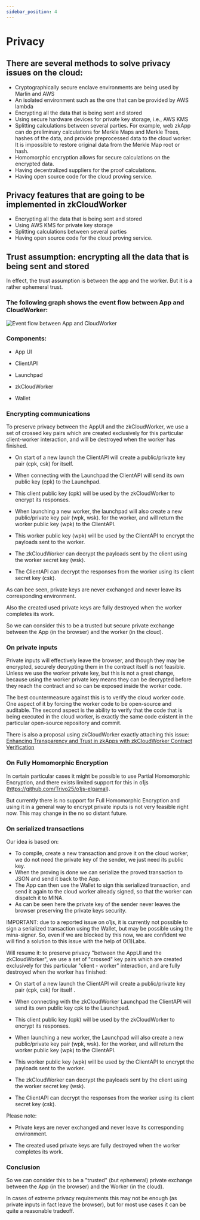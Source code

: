 ```yaml
---
sidebar_position: 4
---
```


# Privacy

## There are several methods to solve privacy issues on the cloud:

- Cryptographically secure enclave environments are being used by Marlin and AWS
- An isolated environment such as the one that can be provided by AWS lambda
- Encrypting all the data that is being sent and stored
- Using secure hardware devices for private key storage, i.e., AWS KMS
- Splitting calculations between several parties. For example, web zkApp can do preliminary calculations for Merkle Maps and Merkle Trees, hashes of the data, and provide preprocessed data to the cloud worker. It is impossible to restore original data from the Merkle Map root or hash.
- Homomorphic encryption allows for secure calculations on the encrypted data.
- Having decentralized suppliers for the proof calculations.
- Having open source code for the cloud proving service.

## Privacy features that are going to be implemented in zkCloudWorker

- Encrypting all the data that is being sent and stored
- Using AWS KMS for private key storage
- Splitting calculations between several parties
- Having open source code for the cloud proving service.

## Trust assumption: encrypting all the data that is being sent and stored

In effect, the trust assumption is between the app and the worker. But it is a rather ephemeral trust.

### The following graph shows the event flow between App and CloudWorker:

![Event flow between App and CloudWorker](/img/app-worker-events-flow.png)

### Components:

- App UI

- ClientAPI

- Launchpad

- zkCloudWorker

- Wallet

### Encrypting communications

To preserve privacy between the AppUI and the zkCloudWorker, we use a set of crossed key pairs which are created exclusively for this particular client-worker interaction, and will be destroyed when the worker has finished.

- On start of a new launch the ClientAPI will create a public/private key pair (cpk, csk) for itself.

- When connecting with the Launchpad the ClientAPI will send its own public key (cpk) to the Launchpad.
- This client public key (cpk) will be used by the zkCloudWorker to encrypt its responses.
- When launching a new worker, the launchpad will also create a new public/private key pair (wpk, wsk). for the worker, and will return the worker public key (wpk) to the ClientAPI.
- This worker public key (wpk) will be used by the ClientAPI to encrypt the payloads sent to the worker.
- The zkCloudWorker can decrypt the payloads sent by the client using the worker secret key (wsk).
- The ClientAPI can decrypt the responses from the worker using its client secret key (csk).

As can bee seen, private keys are never exchanged and never leave its corresponding environment.

Also the created used private keys are fully destroyed when the worker completes its work.

So we can consider this to be a trusted but secure private exchange between the App (in the browser) and the worker (in the cloud).

### On private inputs

Private inputs will effectively leave the browser, and though they may be encrypted, securely decrypting them in the contract itself is not feasible. Unless we use the worker private key, but this is not a great change, because using the worker private key means they can be decrypted before they reach the contract and so can be exposed inside the worker code.

The best countermeasure against this is to verify the cloud worker code. One aspect of it by forcing the worker code to be open-source and auditable. The second aspect is the ability to verify that the code that is being executed in the cloud worker, is exactly the same code existent in the particular open-source repository and commit.

There is also a proposal using zkCloudWorker exactly attaching this issue: [Enhancing Transparency and Trust in zkApps with zkCloudWorker Contract Verification](https://zkignite.minaprotocol.com/zkignite/zkapp-cohort-3/feedbackandrefinement/suggestion/758)

### On Fully Homomorphic Encryption

In certain particular cases it might be possible to use Partial Homomorphic Encryption, and there exists limited support for this in o1js (https://github.com/Trivo25/o1js-elgamal).

But currently there is no support for Full Homomorphic Encryption and using it in a general way to encrypt private inputs is not very feasible right now. This may change in the no so distant future.

### On serialized transactions

Our idea is based on:

- To compile, create a new transaction and prove it on the cloud worker, we do not need the private key of the sender, we just need its public key.
- When the proving is done we can serialize the proved transaction to JSON and send it back to the App.
- The App can then use the Wallet to sign this serialized transaction, and send it again to the cloud worker already signed, so that the worker can dispatch it to MINA.
- As can be seen here the private key of the sender never leaves the browser preserving the private keys security.

IMPORTANT: due to a reported issue on o1js, it is currently not possible to sign a serialized transaction using the Wallet, but may be possible using the mina-signer. So, even if we are blocked by this now, we are confident we will find a solution to this issue with the help of O(1)Labs.

Will resume it: to preserve privacy "between the AppUI and the zkCloudWorker", we use a set of "crossed" key pairs which are created exclusively for this particular "client - worker" interaction, and are fully destroyed when the worker has finished:

- On start of a new launch the ClientAPI will create a public/private key pair (cpk, csk) for itself .

- When connecting with the zkCloudWorker Launchpad the ClientAPI will send its own public key cpk to the Launchpad.

- This client public key (cpk) will be used by the zkCloudWorker to encrypt its responses.

- When launching a new worker, the Launchpad will also create a new public/private key pair (wpk, wsk). for the worker, and will return the worker public key (wpk) to the ClientAPI.

- This worker public key (wpk) will be used by the ClientAPI to encrypt the payloads sent to the worker.

- The zkCloudWorker can decrypt the payloads sent by the client using the worker secret key (wsk).

- The ClientAPI can decrypt the responses from the worker using its client secret key (csk).

Please note:

- Private keys are never exchanged and never leave its corresponding environment.

- The created used private keys are fully destroyed when the worker completes its work.

### Conclusion

So we can consider this to be a "trusted" (but ephemeral) private exchange between the App (in the browser) and the Worker (in the cloud).

In cases of extreme privacy requirements this may not be enough (as private inputs in fact leave the browser), but for most use cases it can be quite a reasonable tradeoff.

```

```
